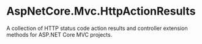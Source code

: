 # AspNetCore.Mvc.HttpActionResults
A collection of HTTP status code action results and controller extension methods for ASP.NET Core MVC projects.
